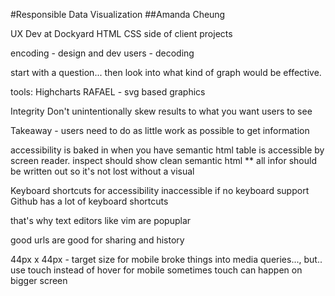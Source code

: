 #Responsible Data Visualization
##Amanda Cheung


UX Dev at Dockyard
HTML CSS side of client projects

encoding - design and dev
users - decoding

start with a question...  then look into what kind of graph would be effective.

tools:
Highcharts
RAFAEL - svg based graphics

Integrity
Don't unintentionally skew results to what you want users to see

Takeaway - 
users need to do as little work as possible to get information

accessibility is baked in when you have semantic html
table is accessible by screen reader.
inspect should show clean semantic html **
all infor should be written out so it's not lost without a visual

Keyboard shortcuts for accessibility
inaccessible if no keyboard support
Github has a lot of keyboard shortcuts

that's why text editors like vim are popuplar

good urls are good for sharing and history

44px x 44px - target size for mobile
broke things into media queries..., but..
use touch instead of hover for mobile
sometimes touch can happen on bigger screen





